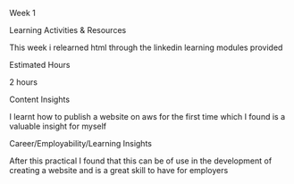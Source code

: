 <p>Week 1</p>
<p>Learning Activities & Resources</p>
<p>This week i relearned html through the linkedin learning modules provided</p>
<p>Estimated Hours</p>
<p>2 hours</p>
<p>Content Insights</p>
<p>I learnt how to publish a website on aws for the first time which I found is a valuable insight for myself</p>
<p>Career/Employability/Learning Insights</p>
<p>After this practical I found that this can be of use in the development of creating a website and is a great skill to have for employers</p>
